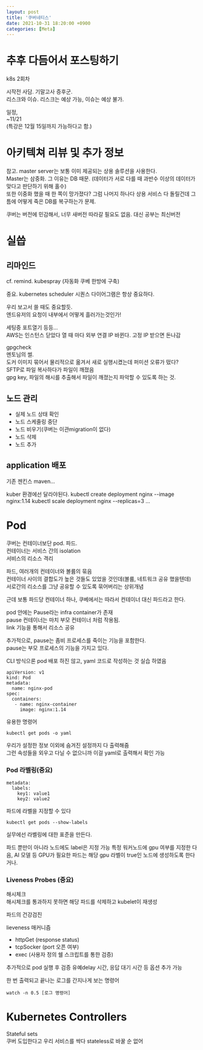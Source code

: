 ```yaml
---
layout: post
title: '쿠버네티스'
date: 2021-10-31 18:20:00 +0900
categories: [Meta]
---
```


# 추후 다듬어서 포스팅하기

k8s 2회차  

시작전 사담. 기말고사 증후군.  
리스크와 이슈. 리스크는 예상 가능, 이슈는 예상 불가.

일정,  
~11/21  
(특강은 12월 15일까지 가능하다고 함.)  

# 아키텍쳐 리뷰 및 추가 정보
참고. master server는 보통 이미 제공되는 상용 솔루션을 사용한다.  
Master는 삼중화. 그 이유는 DB 때문. (데이터가 서로 다를 때 과반수 이상의 데이터가 맞다고 판단하기 위해 홀수)  
또한 이중화 했을 때 한 쪽이 망가졌다? 그럼 나머지 하나다 상용 서비스 다 돌릴건데 그 틈에 어떻게 죽은 DB를 복구하는가 문제.  

쿠버는 버전에 민감해서, 너무 새버전 따라갈 필요도 없음. 대신 공부는 최신버전  

# 실씁

## 리마인드
cf. remind. kubespray (자동화 쿠베 한방에 구축)  

중요. kubernetes scheduler
시퀀스 다이어그램은 항상 중요하다.  

우리 보고서 쓸 때도 중요할듯.  
엔드유저의 요청이 내부에서 어떻게 흘러가는것인가!

세팅중 포트열기 등등...  
AWS는 인스턴스 닫았다 열 때 마다 외부 연결 IP 바뀐다. 고정 IP 받으면 돈나감

gpgcheck  
멘토님의 썰.  
도커 이미지 묶어서 물리적으로 옮겨서 새로 실행시켰는데 퍼미션 오류가 떴다?  
SFTP로 파일 복사하다가 파일이 깨졌음  
gpg key, 파일의 해시를 추출해서 파일이 깨졌는지 파악할 수 있도록 하는 것.

## 노드 관리
- 실제 노드 상태 확인
- 노드 스케줄링 중단
- 노드 비우기(쿠버는 이관migration이 없다)
- 노드 삭제
- 노드 추가

## application 배포
기존 젠킨스 maven...  

kuber 환경에선 달라야된다.
kubectl create deployment nginx --image nginx:1.14
kubectl scale deployment nginx --replicas=3
...

# Pod
쿠버는 컨테이너보단 pod. 파드.  
컨테이너는 서비스 간의 isolation  
서비스의 리소스 격리

파드, 여러개의 컨테이너와 볼륨의 묶음  
컨테이너 사이의 결합도가 높은 것들도 있었을 것인데(볼륨, 네트워크 공유 했을텐데)  
서로간의 리소스를 그냥 공유할 수 있도록 묶어버리는 상위개념

근데 보통 파드당 컨테이너 하나, 쿠베에서는 따라서 컨테이너 대신 파드라고 한다.  

pod 안에는  Pause라는 infra container가 존재  
pause 컨테이너는 마치 부모 컨테이너 처럼 작용됨.  
link 기능을 통해서 리소스 공유

추가적으로, pause는 좀비 프로세스를 죽이는 기능을 포함한다.  
pause는 부모 프로세스의 기능을 가지고 있다.

CLI 방식으론 pod 배포 하진 않고, yaml 코드로 작성하는 것 실습 하였음  
```
apiVersion: v1
kind: Pod
metadata:
  name: nginx-pod
spec:
  containers:
   - name: nginx-container
     image: nginx:1.14
```

유용한 명령어
```
kubectl get pods -o yaml
```
우리가 설정한 정보 이외에 숨겨진 설정까지 다 출력해줌  
그런 속성들을 외우고 다닐 수 없으니까 이걸 yaml로 출력해서 확인 가능

### Pod 라벨링(중요)
```
metadata:
  labels:
    key1: value1
    key2: value2
```

파드에 라벨을 지정할 수 있다

```
kubectl get pods --show-labels
```

실무에선 라벨링에 대한 표준을 만든다.

파드 뿐만이 아니라 노드에도 label은 지정 가능
특정 워커노드에 gpu 여부를 지정한 다음, AI 모델 등 GPU가 필요한 파드는 해당 gpu 라벨이 true인 노드에 생성하도록 한다거나.  

### Liveness Probes (중요)
해시체크  
해시체크를 통과하지 못하면 해당 파드를 삭제하고 kubelet이 재생성

파드의 건강검진

lieveness 매커니즘  
 - httpGet (response status)
 - tcpSocker (port 오픈 여부)
 - exec (사용자 정의 쉘 스크립트를 통한 검증)

추가적으로 pod 실행 후 검증 유예delay 시간, 응답 대기 시간 등 옵션 추가 가능

한 번 출력되고 끝나는 로그를 간지나게 보는 명령어
```
watch -n 0.5 [로그 명령어]
```

# Kubernetes Controllers

Stateful sets  
쿠버 도입한다고 우리 서비스를 싹다 stateless로 바꿀 순 없어

